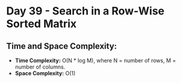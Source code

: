 # Day 39 - Search in a Row-Wise Sorted Matrix

## Time and Space Complexity:
- **Time Complexity:** O(N * log M), where N = number of rows, M = number of columns.
- **Space Complexity:** O(1)


